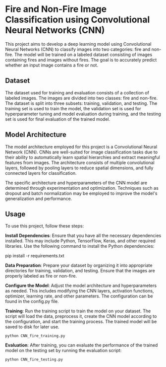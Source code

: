 # Fire and Non-Fire Image Classification using Convolutional Neural Networks (CNN)

This project aims to develop a deep learning model using Convolutional Neural Networks (CNN) to classify images into two categories: fire and non-fire. The model will be trained on a labeled dataset consisting of images containing fires and images without fires. The goal is to accurately predict whether an input image contains a fire or not.

## Dataset
The dataset used for training and evaluation consists of a collection of labeled images. The images are divided into two classes: fire and non-fire. The dataset is split into three subsets: training, validation, and testing. The training set is used to train the model, the validation set is used for hyperparameter tuning and model evaluation during training, and the testing set is used for final evaluation of the trained model.

## Model Architecture
The model architecture employed for this project is a Convolutional Neural Network (CNN). CNNs are well-suited for image classification tasks due to their ability to automatically learn spatial hierarchies and extract meaningful features from images. The architecture consists of multiple convolutional layers, followed by pooling layers to reduce spatial dimensions, and fully connected layers for classification.

The specific architecture and hyperparameters of the CNN model are determined through experimentation and optimization. Techniques such as dropout and batch normalization may be employed to improve the model's generalization and performance.

## Usage

To use this project, follow these steps:

**Install Dependencies**: Ensure that you have all the necessary dependencies installed. This may include Python, TensorFlow, Keras, and other required libraries. Use the following command to install the Python dependencies:

pip install -r requirements.txt

**Data Preparation**: Prepare your dataset by organizing it into appropriate directories for training, validation, and testing. Ensure that the images are properly labeled as fire or non-fire.

**Configure the Model**: Adjust the model architecture and hyperparameters as needed. This includes modifying the CNN layers, activation functions, optimizer, learning rate, and other parameters. The configuration can be found in the config.py file.

**Training**: Run the training script to train the model on your dataset. The script will load the data, preprocess it, create the CNN model according to the configuration, and start the training process. The trained model will be saved to disk for later use.

 `python CNN_fire_training.py`

**Evaluation**: After training, you can evaluate the performance of the trained model on the testing set by running the evaluation script:

 `python CNN_fire_testing.py`
